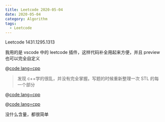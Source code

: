 ```yaml
---
title: Leetcode 2020-05-04
date: 2020-05-04
category: Algorithm
tags:
  - Leetcode
---
```


Leetcode 1431.1295.1313
<!-- more -->

我用的是 vscode 中的 leetcode 插件，这样代码补全用起来方便，并且 preview 也可以完全自定义

@[code lang=cpp](@/code/leetcode/1431.拥有最多糖果的孩子.cpp)

>发现 c++学的很乱，并没有完全掌握。写题的时候重新整理一次 STL 的每一个部分

@[code lang=cpp](@/code/leetcode/1295.统计位数为偶数的数字.cpp/)

@[code lang=cpp](@/code/leetcode/1313.解压缩编码列表.cpp/)

没什么含量，都很简单
